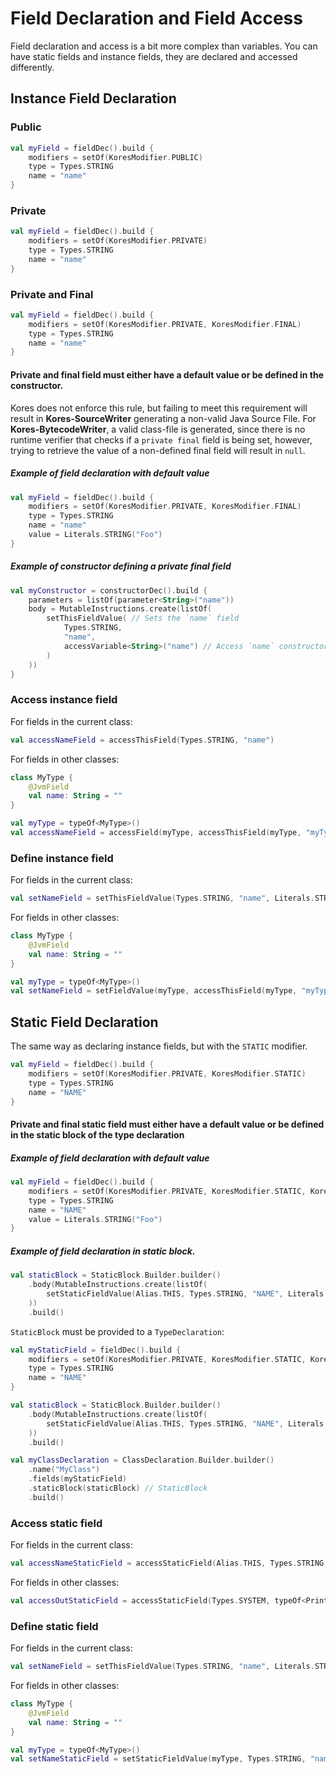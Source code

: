 # Field Declaration and Field Access

Field declaration and access is a bit more complex than variables. You can have static fields and instance fields, they are declared and accessed differently.

## Instance Field Declaration

### Public

```kotlin
val myField = fieldDec().build {
    modifiers = setOf(KoresModifier.PUBLIC)
    type = Types.STRING
    name = "name"
}
```

### Private

```kotlin
val myField = fieldDec().build {
    modifiers = setOf(KoresModifier.PRIVATE)
    type = Types.STRING
    name = "name"
}
```

### Private and Final

```kotlin
val myField = fieldDec().build {
    modifiers = setOf(KoresModifier.PRIVATE, KoresModifier.FINAL)
    type = Types.STRING
    name = "name"
}
```

#### Private and final field must either have a default value or be defined in the constructor. 

Kores does not enforce this rule, but failing to meet this requirement will result in **Kores-SourceWriter** generating a non-valid Java Source File. For **Kores-BytecodeWriter**, a valid class-file is generated, since there is no runtime verifier that checks if a `private final` field is being set, however, trying to retrieve the value of a non-defined final field will result in `null`.

##### Example of field declaration with default value

```kotlin
val myField = fieldDec().build {
    modifiers = setOf(KoresModifier.PRIVATE, KoresModifier.FINAL)
    type = Types.STRING
    name = "name"
    value = Literals.STRING("Foo")
}
```

##### Example of constructor defining a private final field

```kotlin
val myConstructor = constructorDec().build {
    parameters = listOf(parameter<String>("name"))
    body = MutableInstructions.create(listOf(
        setThisFieldValue( // Sets the `name` field
            Types.STRING,
            "name",
            accessVariable<String>("name") // Access `name` constructor parameter
        )
    ))
}
```

### Access instance field

For fields in the current class:

```kotlin
val accessNameField = accessThisField(Types.STRING, "name")
```

For fields in other classes:

```kotlin
class MyType {
    @JvmField
    val name: String = ""
}

val myType = typeOf<MyType>()
val accessNameField = accessField(myType, accessThisField(myType, "myType"), Types.STRING, "name")
```

### Define instance field

For fields in the current class:

```kotlin
val setNameField = setThisFieldValue(Types.STRING, "name", Literals.STRING("Bar"))
```

For fields in other classes:

```kotlin
class MyType {
    @JvmField
    val name: String = ""
}

val myType = typeOf<MyType>()
val setNameField = setFieldValue(myType, accessThisField(myType, "myType"), Types.STRING, "name", Literals.STRING("Bar"))
```

## Static Field Declaration

The same way as declaring instance fields, but with the `STATIC` modifier.

```kotlin
val myField = fieldDec().build {
    modifiers = setOf(KoresModifier.PRIVATE, KoresModifier.STATIC)
    type = Types.STRING
    name = "NAME"
}
```

#### Private and final static field must either have a default value or be defined in the static block of the type declaration

##### Example of field declaration with default value

```kotlin
val myField = fieldDec().build {
    modifiers = setOf(KoresModifier.PRIVATE, KoresModifier.STATIC, KoresModifier.FINAL)
    type = Types.STRING
    name = "NAME"
    value = Literals.STRING("Foo")
}
```

##### Example of field declaration in static block.

```kotlin
val staticBlock = StaticBlock.Builder.builder()
    .body(MutableInstructions.create(listOf(
        setStaticFieldValue(Alias.THIS, Types.STRING, "NAME", Literals.STRING("Foo")))
    ))
    .build()
```

`StaticBlock` must be provided to a `TypeDeclaration`:

```kotlin
val myStaticField = fieldDec().build {
    modifiers = setOf(KoresModifier.PRIVATE, KoresModifier.STATIC, KoresModifier.FINAL)
    type = Types.STRING
    name = "NAME"
}

val staticBlock = StaticBlock.Builder.builder()
    .body(MutableInstructions.create(listOf(
        setStaticFieldValue(Alias.THIS, Types.STRING, "NAME", Literals.STRING("Foo")))  
    ))
    .build()

val myClassDeclaration = ClassDeclaration.Builder.builder()
    .name("MyClass")
    .fields(myStaticField)
    .staticBlock(staticBlock) // StaticBlock
    .build()
```

### Access static field

For fields in the current class:

```kotlin
val accessNameStaticField = accessStaticField(Alias.THIS, Types.STRING, "NAME")
```

For fields in other classes:

```kotlin
val accessOutStaticField = accessStaticField(Types.SYSTEM, typeOf<PrintStream>(), "out")
```

### Define static field

For fields in the current class:

```kotlin
val setNameField = setThisFieldValue(Types.STRING, "name", Literals.STRING("Bar"))
```

For fields in other classes:

```kotlin
class MyType {
    @JvmField
    val name: String = ""
}

val myType = typeOf<MyType>()
val setNameStaticField = setStaticFieldValue(myType, Types.STRING, "name", Literals.STRING("Bar"))
```

